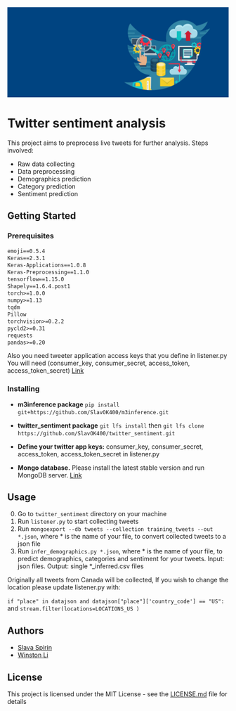  <img src="project_logo.jpg">
 
 # Twitter sentiment analysis

This project aims to preprocess live tweets for further analysis. Steps involved:
* Raw data collecting
* Data preprocessing 
* Demographics prediction
* Category prediction
* Sentiment prediction

## Getting Started
### Prerequisites
```
emoji==0.5.4
Keras==2.3.1
Keras-Applications==1.0.8
Keras-Preprocessing==1.1.0
tensorflow==1.15.0
Shapely==1.6.4.post1
torch>=1.0.0
numpy>=1.13
tqdm
Pillow
torchvision>=0.2.2
pycld2>=0.31
requests
pandas>=0.20
```
Also you need tweeter application  access keys that you define in listener.py 
You will need (consumer_key, consumer_secret, access_token, access_token_secret) [Link](https://developer.twitter.com/en/docs/basics/authentication/oauth-1-0a)

### Installing
* **m3inference package**
`pip install git+https://github.com/SlavOK400/m3inference.git`

* **twitter_sentiment package**
`git lfs install` then `git lfs clone https://github.com/SlavOK400/twitter_sentiment.git`

* **Define your twitter app keys:**
consumer_key, consumer_secret, access_token, access_token_secret in listener.py 

* **Mongo database.**
Please install the latest stable version and run MongoDB server. [Link](https://docs.mongodb.com/v3.2/administration/install-on-linux/)

## Usage
0. Go to `twitter_sentiment` directory on your machine
1. Run `listener.py` to start collecting tweets
2. Run `mongoexport --db tweets --collection training_tweets --out *.json`, where * is the name of your file, to convert collected tweets to a json file
3. Run `infer_demographics.py *.json`, where * is the name of your file, to predict demographics, categories and sentiment for your tweets. Input: json files. Output: single *_inferred.csv files

Originally all tweets from Canada will be collected, If you wish to change the location please update listener.py with:

`if "place" in datajson and datajson["place"]['country_code'] == "US":`
and
`stream.filter(locations=LOCATIONS_US )`

## Authors
*  [Slava Spirin](https://www.linkedin.com/in/slava-spirin/)
*  [Winston Li](https://www.linkedin.com/in/winstonl/)

## License
This project is licensed under the MIT License - see the [LICENSE.md](LICENSE.md) file for details


